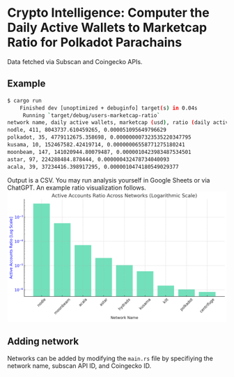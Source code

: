 # Crypto Intelligence: Computer the Daily Active Wallets to Marketcap Ratio for Polkadot Parachains
Data fetched via Subscan and Coingecko APIs.

## Example
```sh
$ cargo run
    Finished dev [unoptimized + debuginfo] target(s) in 0.04s
     Running `target/debug/users-marketcap-ratio`
network name, daily active wallets, marketcap (usd), ratio (daily active wallets / marketcap)
nodle, 411, 8043737.610459265, 0.000051095649796629
polkadot, 35, 4779112675.358698, 0.000000007323535220347795
kusama, 10, 152467582.42419714, 0.00000006558771275180241
moonbeam, 147, 141020944.80079487, 0.0000010423983487534501
astar, 97, 224288484.878444, 0.000000432478734040093
acala, 39, 37234416.398917295, 0.0000010474180549029377
```

Output is a CSV. You may run analysis yourself in Google Sheets or via ChatGPT. An example ratio visualization follows.
![ratio visualization](./docs/chatgpt_example.png)

## Adding network
Networks can be added by modifying the `main.rs` file by specifiying the network name, subscan API ID, and Coingecko ID.
